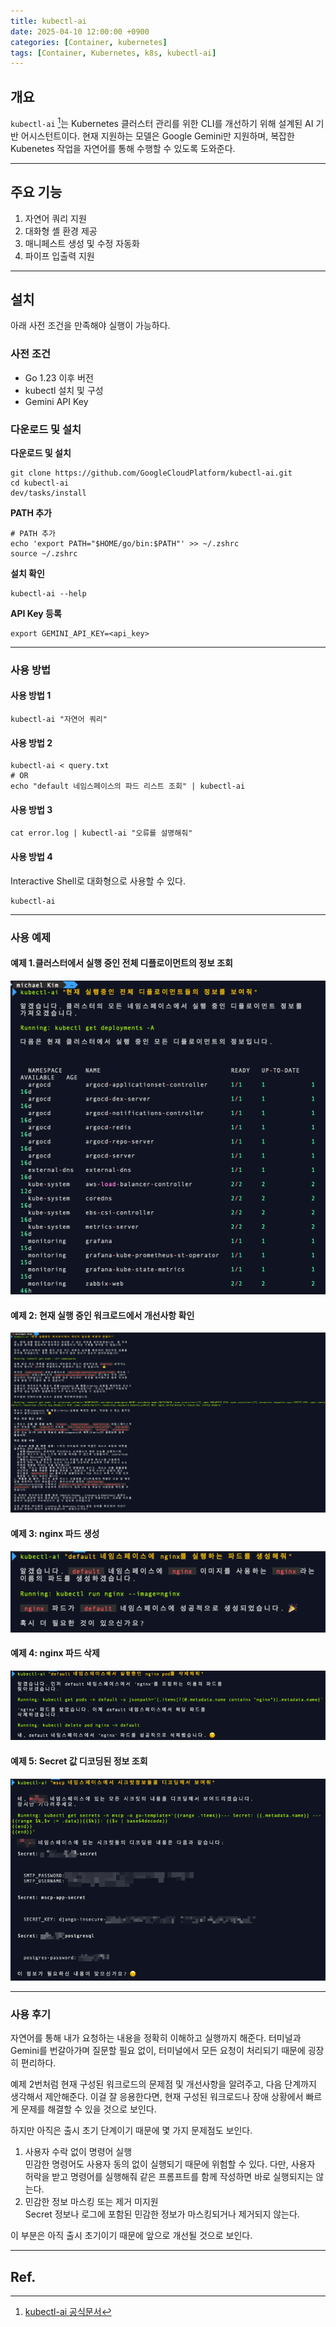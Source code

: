 ```yaml
---
title: kubectl-ai
date: 2025-04-10 12:00:00 +0900
categories: [Container, kubernetes]
tags: [Container, Kubernetes, k8s, kubectl-ai]
---
```


## 개요

`kubectl-ai` [^1]는 Kubernetes 클러스터 관리를 위한 CLI를 개선하기 위해 설계된 AI 기반 어시스턴트이다.
현재 지원하는 모델은 Google Gemini만 지원하며, 복잡한 Kubenetes 작업을 자연어를 통해 수행할 수 있도록 도와준다.

---

## 주요 기능
1. 자연어 쿼리 지원
2. 대화형 셸 환경 제공
3. 매니페스트 생성 및 수정 자동화
4. 파이프 입출력 지원

---
## 설치

아래 사전 조건을 만족해야 실행이 가능하다.

### 사전 조건
- Go 1.23 이후 버전
- kubectl 설치 및 구성
- Gemini API Key 

### 다운로드 및 설치
**다운로드 및 설치**
```shell
git clone https://github.com/GoogleCloudPlatform/kubectl-ai.git
cd kubectl-ai
dev/tasks/install
```

**PATH 추가**
```shell
# PATH 추가
echo 'export PATH="$HOME/go/bin:$PATH"' >> ~/.zshrc
source ~/.zshrc
```
**설치 확인**
```shell
kubectl-ai --help
```

**API Key 등록**
```shell
export GEMINI_API_KEY=<api_key>
```
---
### 사용 방법

#### 사용 방법 1
```shell
kubectl-ai "자연어 쿼리"
```
#### 사용 방법 2
```shell
kubectl-ai < query.txt
# OR
echo "default 네임스페이스의 파드 리스트 조회" | kubectl-ai 
```

#### 사용 방법 3
```shell
cat error.log | kubectl-ai "오류를 설명해줘"
```

#### 사용 방법 4
Interactive Shell로 대화형으로 사용할 수 있다.
```shell
kubectl-ai
```

---

### 사용 예제
#### 예제 1.클러스터에서 실행 중인 전체 디플로이먼트의 정보 조회

![img.png](/assets/img/posts/2025-04-10-kubectl-ai/example01.png)

#### 예제 2: 현재 실행 중인 워크로드에서 개선사항 확인 
![img.png](/assets/img/posts/2025-04-10-kubectl-ai/example02.png)

#### 예제 3: nginx 파드 생성
![img.png](/assets/img/posts/2025-04-10-kubectl-ai/example03.png)

#### 예제 4: nginx 파드 삭제
![img.png](/assets/img/posts/2025-04-10-kubectl-ai/example04.png)

#### 예제 5: Secret 값 디코딩된 정보 조회 
![img.png](/assets/img/posts/2025-04-10-kubectl-ai/example05.png)

---

### 사용 후기
자연어를 통해 내가 요청하는 내용을 정확히 이해하고 실행까지 해준다.
터미널과 Gemini를 번갈아가며 질문할 필요 없이, 터미널에서 모든 요청이 처리되기 때문에 굉장히 편리하다.

예제 2번처럼 현재 구성된 워크로드의 문제점 및 개선사항을 알려주고, 다음 단계까지 생각해서 제안해준다.
이걸 잘 응용한다면, 현재 구성된 워크로드나 장애 상황에서 빠르게 문제를 해결할 수 있을 것으로 보인다.

하지만 아직은 출시 초기 단계이기 때문에 몇 가지 문제점도 보인다.
1.	사용자 수락 없이 명령어 실행  
민감한 명령어도 사용자 동의 없이 실행되기 때문에 위험할 수 있다.
다만, 사용자 허락을 받고 명령어를 실행해줘 같은 프롬프트를 함께 작성하면 바로 실행되지는 않는다.
2.	민감한 정보 마스킹 또는 제거 미지원  
Secret 정보나 로그에 포함된 민감한 정보가 마스킹되거나 제거되지 않는다.  

이 부분은 아직 출시 초기이기 때문에 앞으로 개선될 것으로 보인다.


---
## Ref.

[^1]: [kubectl-ai 공식문서](https://github.com/GoogleCloudPlatform/kubectl-ai)
